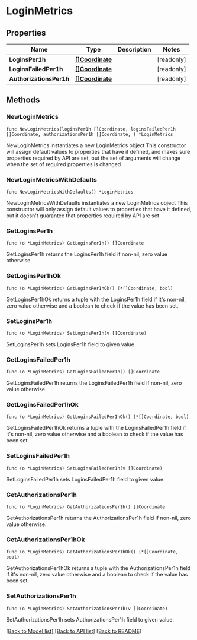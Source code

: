 # LoginMetrics

## Properties

Name | Type | Description | Notes
------------ | ------------- | ------------- | -------------
**LoginsPer1h** | [**[]Coordinate**](Coordinate.md) |  | [readonly] 
**LoginsFailedPer1h** | [**[]Coordinate**](Coordinate.md) |  | [readonly] 
**AuthorizationsPer1h** | [**[]Coordinate**](Coordinate.md) |  | [readonly] 

## Methods

### NewLoginMetrics

`func NewLoginMetrics(loginsPer1h []Coordinate, loginsFailedPer1h []Coordinate, authorizationsPer1h []Coordinate, ) *LoginMetrics`

NewLoginMetrics instantiates a new LoginMetrics object
This constructor will assign default values to properties that have it defined,
and makes sure properties required by API are set, but the set of arguments
will change when the set of required properties is changed

### NewLoginMetricsWithDefaults

`func NewLoginMetricsWithDefaults() *LoginMetrics`

NewLoginMetricsWithDefaults instantiates a new LoginMetrics object
This constructor will only assign default values to properties that have it defined,
but it doesn't guarantee that properties required by API are set

### GetLoginsPer1h

`func (o *LoginMetrics) GetLoginsPer1h() []Coordinate`

GetLoginsPer1h returns the LoginsPer1h field if non-nil, zero value otherwise.

### GetLoginsPer1hOk

`func (o *LoginMetrics) GetLoginsPer1hOk() (*[]Coordinate, bool)`

GetLoginsPer1hOk returns a tuple with the LoginsPer1h field if it's non-nil, zero value otherwise
and a boolean to check if the value has been set.

### SetLoginsPer1h

`func (o *LoginMetrics) SetLoginsPer1h(v []Coordinate)`

SetLoginsPer1h sets LoginsPer1h field to given value.


### GetLoginsFailedPer1h

`func (o *LoginMetrics) GetLoginsFailedPer1h() []Coordinate`

GetLoginsFailedPer1h returns the LoginsFailedPer1h field if non-nil, zero value otherwise.

### GetLoginsFailedPer1hOk

`func (o *LoginMetrics) GetLoginsFailedPer1hOk() (*[]Coordinate, bool)`

GetLoginsFailedPer1hOk returns a tuple with the LoginsFailedPer1h field if it's non-nil, zero value otherwise
and a boolean to check if the value has been set.

### SetLoginsFailedPer1h

`func (o *LoginMetrics) SetLoginsFailedPer1h(v []Coordinate)`

SetLoginsFailedPer1h sets LoginsFailedPer1h field to given value.


### GetAuthorizationsPer1h

`func (o *LoginMetrics) GetAuthorizationsPer1h() []Coordinate`

GetAuthorizationsPer1h returns the AuthorizationsPer1h field if non-nil, zero value otherwise.

### GetAuthorizationsPer1hOk

`func (o *LoginMetrics) GetAuthorizationsPer1hOk() (*[]Coordinate, bool)`

GetAuthorizationsPer1hOk returns a tuple with the AuthorizationsPer1h field if it's non-nil, zero value otherwise
and a boolean to check if the value has been set.

### SetAuthorizationsPer1h

`func (o *LoginMetrics) SetAuthorizationsPer1h(v []Coordinate)`

SetAuthorizationsPer1h sets AuthorizationsPer1h field to given value.



[[Back to Model list]](../README.md#documentation-for-models) [[Back to API list]](../README.md#documentation-for-api-endpoints) [[Back to README]](../README.md)


